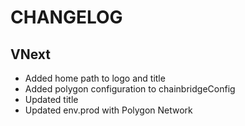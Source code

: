 # CHANGELOG

## VNext

- Added home path to logo and title
- Added polygon configuration to chainbridgeConfig
- Updated title
- Updated env.prod with Polygon Network

